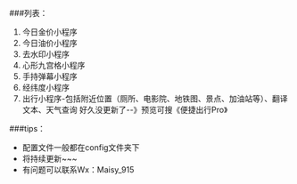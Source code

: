 ###列表：
1. 今日金价小程序
2. 今日油价小程序
3. 去水印小程序
4. 心形九宫格小程序
5. 手持弹幕小程序
6. 经纬度小程序
7. 出行小程序-包括附近位置（厕所、电影院、地铁图、景点、加油站等）、翻译文本、天气查询 好久没更新了--》预览可搜《便捷出行Pro》

###tips：
- 配置文件一般都在config文件夹下
- 将持续更新~~~
- 有问题可以联系Wx：Maisy_915
